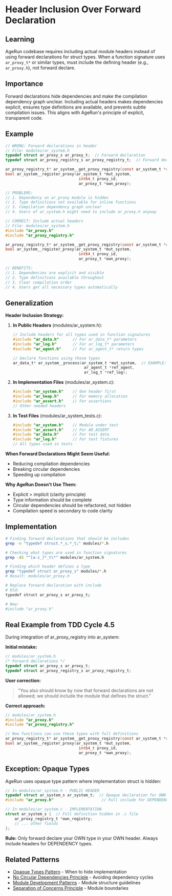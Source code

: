 # Header Inclusion Over Forward Declaration

## Learning
AgeRun codebase requires including actual module headers instead of using forward declarations for struct types. When a function signature uses `ar_proxy_t*` or similar types, must include the defining header (e.g., `ar_proxy.h`), not forward declare.

## Importance
Forward declarations hide dependencies and make the compilation dependency graph unclear. Including actual headers makes dependencies explicit, ensures type definitions are available, and prevents subtle compilation issues. This aligns with AgeRun's principle of explicit, transparent code.

## Example
```c
// WRONG: Forward declarations in header
// File: modules/ar_system.h
typedef struct ar_proxy_s ar_proxy_t;  // Forward declaration
typedef struct ar_proxy_registry_s ar_proxy_registry_t;  // Forward declaration

ar_proxy_registry_t* ar_system__get_proxy_registry(const ar_system_t *ref_system);
bool ar_system__register_proxy(ar_system_t *mut_system,
                                int64_t proxy_id,
                                ar_proxy_t *own_proxy);

// PROBLEMS:
// 1. Dependency on ar_proxy module is hidden
// 2. Type definitions not available for inline functions
// 3. Compilation dependency graph unclear
// 4. Users of ar_system.h might need to include ar_proxy.h anyway

// CORRECT: Include actual headers
// File: modules/ar_system.h
#include "ar_proxy.h"
#include "ar_proxy_registry.h"

ar_proxy_registry_t* ar_system__get_proxy_registry(const ar_system_t *ref_system);
bool ar_system__register_proxy(ar_system_t *mut_system,
                                int64_t proxy_id,
                                ar_proxy_t *own_proxy);

// BENEFITS:
// 1. Dependencies are explicit and visible
// 2. Type definitions available throughout
// 3. Clear compilation order
// 4. Users get all necessary types automatically
```

## Generalization
**Header Inclusion Strategy:**

1. **In Public Headers** (modules/ar_system.h):
   ```c
   // Include headers for all types used in function signatures
   #include "ar_data.h"      // For ar_data_t* parameters
   #include "ar_log.h"       // For ar_log_t* parameters
   #include "ar_agent.h"     // For ar_agent_t* return types

   // Declare functions using those types
   ar_data_t* ar_system__process(ar_system_t *mut_system,  // EXAMPLE: Hypothetical function
                                  ar_agent_t *ref_agent,
                                  ar_log_t *ref_log);
   ```

2. **In Implementation Files** (modules/ar_system.c):
   ```c
   #include "ar_system.h"    // Own header first
   #include "ar_heap.h"      // For memory allocation
   #include "ar_assert.h"    // For assertions
   // Other needed headers
   ```

3. **In Test Files** (modules/ar_system_tests.c):
   ```c
   #include "ar_system.h"    // Module under test
   #include "ar_assert.h"    // For AR_ASSERT
   #include "ar_data.h"      // For test data
   #include "ar_log.h"       // For test fixtures
   // All types used in tests
   ```

**When Forward Declarations Might Seem Useful:**
- Reducing compilation dependencies
- Breaking circular dependencies
- Speeding up compilation

**Why AgeRun Doesn't Use Them:**
- Explicit > implicit (clarity principle)
- Type information should be complete
- Circular dependencies should be refactored, not hidden
- Compilation speed is secondary to code clarity

## Implementation
```bash
# Finding forward declarations that should be includes
grep -n "typedef struct.*_s.*_t;" modules/*.h

# Checking what types are used in function signatures
grep -A5 "^[a-z_]*_t\*" modules/ar_system.h

# Finding which header defines a type
grep "typedef struct ar_proxy_s" modules/*.h
# Result: modules/ar_proxy.h

# Replace forward declaration with include
# Old:
typedef struct ar_proxy_s ar_proxy_t;

# New:
#include "ar_proxy.h"
```

## Real Example from TDD Cycle 4.5
During integration of ar_proxy_registry into ar_system:

**Initial mistake:**
```c
// modules/ar_system.h
/* Forward declarations */
typedef struct ar_proxy_s ar_proxy_t;
typedef struct ar_proxy_registry_s ar_proxy_registry_t;
```

**User correction:**
> "You also should know by now that forward declarations are not allowed; we should include the module that defines the struct."

**Correct approach:**
```c
// modules/ar_system.h
#include "ar_proxy.h"
#include "ar_proxy_registry.h"

// Now functions can use these types with full definitions
ar_proxy_registry_t* ar_system__get_proxy_registry(const ar_system_t *ref_system);
bool ar_system__register_proxy(ar_system_t *mut_system,
                                int64_t proxy_id,
                                ar_proxy_t *own_proxy);
```

## Exception: Opaque Types
AgeRun uses opaque type pattern where implementation struct is hidden:

```c
// In modules/ar_system.h - PUBLIC HEADER
typedef struct ar_system_s ar_system_t;  // Opaque declaration for OWN type
#include "ar_proxy.h"                     // Full include for DEPENDENCY types

// In modules/ar_system.c - IMPLEMENTATION
struct ar_system_s {  // Full definition hidden in .c file
    ar_proxy_registry_t *own_registry;
    // ... other fields
};
```

**Rule:** Only forward declare your OWN type in your OWN header. Always include headers for DEPENDENCY types.

## Related Patterns
- [Opaque Types Pattern](opaque-types-pattern.md) - When to hide implementation
- [No Circular Dependencies Principle](no-circular-dependencies-principle.md) - Avoiding dependency cycles
- [Module Development Patterns](module-development-patterns.md) - Module structure guidelines
- [Separation of Concerns Principle](separation-of-concerns-principle.md) - Module boundaries
